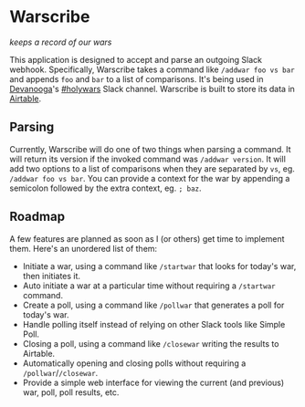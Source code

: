 # Warscribe

_keeps a record of our wars_

This application is designed to accept and parse an outgoing Slack webhook.
Specifically, Warscribe takes a command like `/addwar foo vs bar` and appends `foo` and `bar` to a list of comparisons.
It's being used in [Devanooga](devanooga.com)'s [#holywars](https://devanooga.slack.com/messages/C9P3GNQ66) Slack channel.
Warscribe is built to store its data in [Airtable](airtable.com).

## Parsing

Currently, Warscribe will do one of two things when parsing a command.
It will return its version if the invoked command was `/addwar version`.
It will add two options to a list of comparisons when they are separated by `vs`, eg. `/addwar foo vs bar`.
You can provide a context for the war by appending a semicolon followed by the extra context, eg. `; baz`.

## Roadmap

A few features are planned as soon as I (or others) get time to implement them. Here's an unordered list of them:
- Initiate a war, using a command like `/startwar` that looks for today's war, then initiates it.
- Auto initiate a war at a particular time without requiring a `/startwar` command.
- Create a poll, using a command like `/pollwar` that generates a poll for today's war.
- Handle polling itself instead of relying on other Slack tools like Simple Poll.
- Closing a poll, using a command like `/closewar` writing the results to Airtable.
- Automatically opening and closing polls without requiring a `/pollwar`/`/closewar`.
- Provide a simple web interface for viewing the current (and previous) war, poll, poll results, etc.
